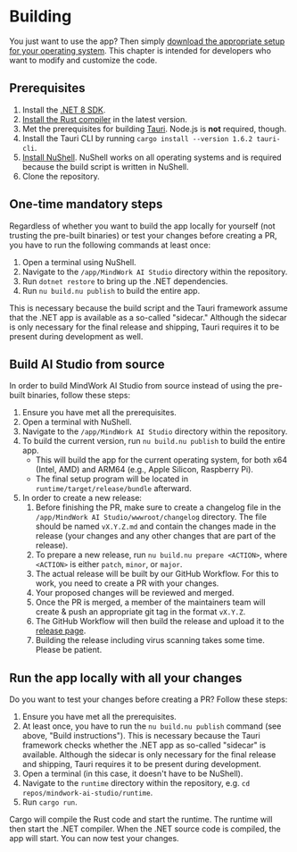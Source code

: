 # Building
You just want to use the app? Then simply [download the appropriate setup for your operating system](Setup.md). This chapter is intended for developers who want to modify and customize the code.

## Prerequisites
1. Install the [.NET 8 SDK](https://dotnet.microsoft.com/en-us/download/dotnet/8.0).
2. [Install the Rust compiler](https://www.rust-lang.org/tools/install) in the latest version.
3. Met the prerequisites for building [Tauri](https://tauri.app/v1/guides/getting-started/prerequisites/). Node.js is **not** required, though.
4. Install the Tauri CLI by running `cargo install --version 1.6.2 tauri-cli`.
5. [Install NuShell](https://www.nushell.sh/). NuShell works on all operating systems and is required because the build script is written in NuShell.
6. Clone the repository.

## One-time mandatory steps
Regardless of whether you want to build the app locally for yourself (not trusting the pre-built binaries) or test your changes before creating a PR, you have to run the following commands at least once:

1. Open a terminal using NuShell.
2. Navigate to the `/app/MindWork AI Studio` directory within the repository.
3. Run `dotnet restore` to bring up the .NET dependencies.
4. Run `nu build.nu publish` to build the entire app.

This is necessary because the build script and the Tauri framework assume that the .NET app is available as a so-called "sidecar." Although the sidecar is only necessary for the final release and shipping, Tauri requires it to be present during development as well.

## Build AI Studio from source
In order to build MindWork AI Studio from source instead of using the pre-built binaries, follow these steps:
1. Ensure you have met all the prerequisites.
2. Open a terminal with NuShell.
3. Navigate to the `/app/MindWork AI Studio` directory within the repository.
4. To build the current version, run `nu build.nu publish` to build the entire app.
    - This will build the app for the current operating system, for both x64 (Intel, AMD) and ARM64 (e.g., Apple Silicon, Raspberry Pi).
    - The final setup program will be located in `runtime/target/release/bundle` afterward.
5. In order to create a new release:
   1. Before finishing the PR, make sure to create a changelog file in the `/app/MindWork AI Studio/wwwroot/changelog` directory. The file should be named `vX.Y.Z.md` and contain the changes made in the release (your changes and any other changes that are part of the release).
   2. To prepare a new release, run `nu build.nu prepare <ACTION>`, where `<ACTION>` is either `patch`, `minor`, or `major`.
   3. The actual release will be built by our GitHub Workflow. For this to work, you need to create a PR with your changes.
   4. Your proposed changes will be reviewed and merged.
   5. Once the PR is merged, a member of the maintainers team will create & push an appropriate git tag in the format `vX.Y.Z`.
   6. The GitHub Workflow will then build the release and upload it to the [release page](https://github.com/MindWorkAI/AI-Studio/releases/latest).
   7. Building the release including virus scanning takes some time. Please be patient.

## Run the app locally with all your changes
Do you want to test your changes before creating a PR? Follow these steps:
1. Ensure you have met all the prerequisites.
2. At least once, you have to run the `nu build.nu publish` command (see above, "Build instructions"). This is necessary because the Tauri framework checks whether the .NET app as so-called "sidecar" is available. Although the sidecar is only necessary for the final release and shipping, Tauri requires it to be present during development.
3. Open a terminal (in this case, it doesn't have to be NuShell).
4. Navigate to the `runtime` directory within the repository, e.g. `cd repos/mindwork-ai-studio/runtime`.
5. Run `cargo run`.

Cargo will compile the Rust code and start the runtime. The runtime will then start the .NET compiler. When the .NET source code is compiled, the app will start. You can now test your changes.